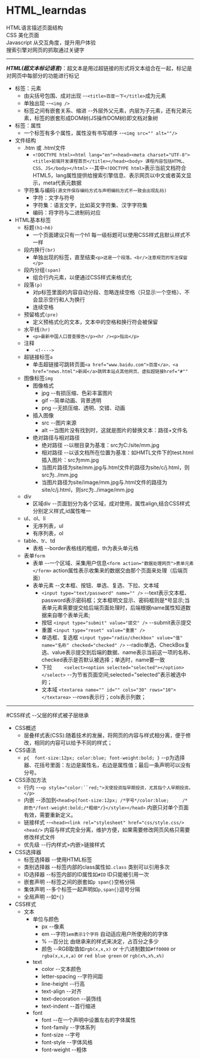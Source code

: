 # HTML_learndas
HTML语言描述页面结构  
CSS 美化页面  
Javascript 从交互角度，提升用户体验  
搜索引擎对网页的抓取通过关键字
*** 

**_HTML(超文本标记语言)_**：超文本是用过超链接的形式将文本组合在一起，标记是对网页中每部分的功能进行标记  
*   标签：元素  
    *   由尖括号包围、成对出现   --`<title>百度一下</title>`成为元素  
    *   单独出现               --`<img />`  
    *   标签之间有嵌套关系、缩进 --外层外父元素，内层为子元素，还有兄弟元素，标签的嵌套形成DOM树(JS操作DOM树)即文档对象树  
*   标签：属性
    *   一个标签有多个属性，属性没有书写顺序 --`<img src="" alt=""/>`
*   文件结构
    *   .htm 或 .html文件
        *   `<!DOCTYPE html><html lang="en"><head><meta charset="UTF-8"><title>前端开发课程首页</title></head><body>
    课程内容包括HTML、CSS、JS</body></html>` --其中`<!DOCTYPE html>`表示当前文档符合HTML5，lang属性提供给搜索引擎信息、表示网页以中文或者英文显示，meta代表元数据
    *   字符集与编码`(源文件保存编码方式与声明编码方式不一致会出现乱码)`
        *   字符：文字与符号
        *   字符集：语言文字，比如英文字符集、汉字字符集
        *   编码：将字符与二进制码对应
*   HTML基本标签
    *   标题`(h1~h6)`
        *   一个页面建议只有一个h1  每一级标题可以使用CSS样式且默认样式不一样
    *   段内换行`(br)`
        *   单独出现的标签，直至结束`<p>这是一个段落。<br/>注意规范的写法保留</p>`
    *   段内分组`(span)`
        *   组合行内元素，以便通过CSS样式来格式化
    *   段落`(p)`
        *   对p标签里面的内容自动分段、忽略连续空格（只显示一个空格）、不会显示空行和人为换行
        *   连续空格
    *   预留格式`(pre)`
        *   定义预格式化的文本，文本中的空格和换行符会被保留
    *   水平线`(hr)`
        *   `<p>最新中国人口普查报告</p><hr /><p>指出</p>`
    *   注释
        *   ` <!---->`
    *   超链接标签`a`
        *   单击超链接可跳转页面`<a href="www.baidu.com">百度</a>、<a href="news.html">新闻</a>跳转本站点其他网页、虚拟超链接href="#""`
    *   图像标签`img`
        *   图像格式
            *   jpg --有损压缩、色彩丰富图片
            *   gif --简单动画、背景透明
            *   png --无损压缩、透明、交错、动画
        *   插入图像
            *   src --图片来源
            *   alt --当图片没有找到时，这就是图片的替换文本：路径+文件名
        *   绝对路径与相对路径
            *   绝对路径 --以根目录为基准：src为C:/site/mm.jpg
            *   相对路径 --以该文档所在位置为基准：如HMTL文件下的test.html插入图片：src为mm.jpg
            *   当图片路径为site/mm.jpg与.html文件的路径为site/c/j.html，则src为../mm.jpg
            *   当图片路径为site/image/mm.jpg与.html文件的路径为site/c/j.html，则src为../image/mm.jpg
    *   div
        *   区域div --页面划分为各个区域，成对使用，属性align,结合CSS样式分别定义样式,id属性唯一
    *   ul、ol、li
        *   无序列表，ul
        *   有序列表，ol
    *   table、tr、td
        *   表格 --border表格线的粗细，th为表头单元格
    *   表单`form`
        *   表单 --一个区域、采集用户信息`<form action="数据处理网页">表单元素</form>`    action属性表示收集来的数据交由那个页面来处理（后端页面）
        *   表单元素 --文本框、按钮、单选、复选、下拉、文本域
            *   `<input type="text/password" name="" />` --text表示文本框、password表示密码框；文本框明文显示、密码框则是*号显示;当表单元素需要提交给后端页面处理时，后端根据name属性知道数据来自哪个表单元素;
            *   按钮 `<input type="submit" value="提交" />` --submit表示提交
            *   重置 `<input type="reset" value="重置" />`
            *   单选框、复选框 `<input type="radio/checkbox" value="值" name="名称" checked="checked" />` --radio单选、CheckBox复选、value表示提交到后端的数据、name表示当前这一项的名称、checked表示是否默认被选择；单选时，name要一致
            *   下拉 `    <select><option selected="selected"></option></select>` --为节省页面空间;selected="selected"表示被选中的；
            *   文本域 `<textarea name="" id="" cols="30" rows="10"></textarea>` --rows表示行；cols表示列数；
***
#CSS样式 --父层的样式被子层继承
*   CSS概述
    *   层叠样式表(CSS):随着技术的发展，将网页的内容与样式相分离，便于修改，相同的内容可以给予不同的样式；
*   CSS语法
    *   `p{ 
    font-size:12px;
    color:blue;
    font-weight:bold;
}` --p为选择器、花括号里面：左边是属性名，右边是属性值；最后一条声明可以没有分号。
*   CSS添加方法
    *   行内 --`<p style="color:``red;">天使投资指早期投资，尤其指个人早期投资。</p>`
    *   内嵌 --添加到`<head>p{font-size:12px; /*字号*/color:blue;     /* 颜色*/font-weight:bold;/*粗细*/}</style></head>` 内嵌只对单个页面有效，需要重新定义。
    *   链接样式 --`<head><link rel="stylesheet" href="css/style.css/><head/>` 内容与样式完全分离，维护方便，如果需要修改网页风格只需要修改样式文件
    *   优先级 --行内样式>内嵌>链接样式
*   CSS选择器
    *   标签选择器 --使用HTML标签
    *   类别选择器 --标签内部的class属性如`.class` 类别可以引用多次
    *   ID选择器 --标签内部的ID属性如`#ID` ID只能被引用一次
    *   嵌套声明 --标签之间的嵌套如`p span{}`空格分隔
    *   集体声明 --多个标签一起声明如`p,span{}`逗号分隔
    *   全局声明 --如`*{}`
*   CSS样式
    *   文本
        *   单位与颜色
            *   px --像素
            *   em --字符`1em表示1个字符` 自动适应用户所使用的的字体
            *   % --百分比 由继承来的样式来决定，占百分之多少
            *   颜色 --RGB取值如`rgb(x,x,x)` or 十六进制数如`#ff0000` or `rgba(x,x,x,a)` or `red blue green` or `rgb(x%,x%,x%)`
        *   text
            *   color --文本颜色
            *   letter-spacing --字符间距
            *   line-height --行高
            *   text-align --对齐
            *   text-decoration --装饰线
            *   text-indent --首行缩进
        *   font
            *   font --在一个声明中设置左右的字体属性
            *   font-family --字体系列
            *   font-size --字号
            *   font-style --字体风格
            *   font-weight --粗体